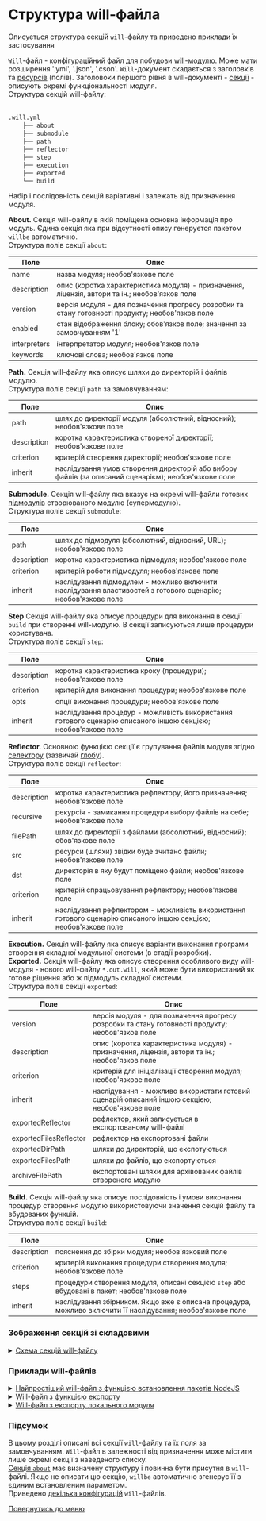 # Структура will-файла

Описується структура секцій `will`-файлу та приведено приклади їх застосування

`Will`-файл - конфігураційний файл для побудови [will-модулю](Concepts.ukr.md#module). Може мати розширення '.yml', '.json', '.cson'. `Will`-документ скадається з заголовків та [ресурсів](Concepts.ukr.md#resource) (полів). Заголовоки першого рівня в will-документі - [секції](Concepts.ukr.md#will-file-section) - описують окремі функціональності модуля.  
Структура секцій will-файлу:

```

.will.yml
    ├── about
    ├── submodule
    ├── path
    ├── reflector
    ├── step
    ├── execution
    ├── exported
    └── build

```
Набір і послідовність секцій варіативні і залежать від призначення модуля.

<a name="about"></a> **About.** Секція will-файлу в якій поміщена основна інформація про модуль. Єдина секція яка при відсутності опису генеруєтся пакетом `willbe` автоматично.     
Структура полів секції `about`:

| Поле           | Опис                                    |
|----------------|-----------------------------------------|
| name           | назва модуля; необов'язкове поле        |
| description    | опис (коротка характеристика модуля) - призначення, ліцензія, автори та ін.; необов'язков поле    |
| version        | версія модуля - для позначення прогресу розробки та стану готовності продукту; необов'язков поле  |
| enabled        | стан відображення блоку; обов'язков поле; значення за замовчуванням '1' |
| interpreters   | інтерпретатор модуля; необов'язков поле |
| keywords       | ключові слова; необов'язков поле        |  

<a name="path"></a> **Path.** Секція will-файлу яка описує шляхи до директорій і файлів модулю.  
Структура полів секції `path` за замовчуванням:  

| Поле           | Опис                                    |
|----------------|-----------------------------------------|
| path           | шлях до директорії модуля (абсолютний, відносний); необов'язкове поле |
| description    | коротка характеристика створеної директорії; необов'язкове поле     |
| criterion      | критерій створення директорії; необов'язкове поле                   |
| inherit        | наслідування умов створення директорій або вибору файлів (за описаний сценарієм); необов'язкове поле  |  

<a name="submodule"></a> **Submodule.** Секція will-файлу яка вказує на окремі will-файли готових [підмодулів](Concepts.ukr.md#submodule) створюваного модулю (супермодулю).  
Структура полів секції `submodule`:  

| Поле           | Опис                                   |
|----------------|----------------------------------------|
| path           | шлях до підмодуля (абсолютний, відносний, URL); необов'язкове поле |
| description    | коротка характеристика підмодуля; необов'язкове поле               |
| criterion      | критерій роботи підмодуля; необов'язкове поле                      |
| inherit        | наслідування підмодулем - можливо включити наслідування властивостей з готового сценарію; необов'язкове поле    |  

<a name="step"></a> **Step** Секція will-файлу яка описує процедури для виконання в секції `build` при створенні will-модулю. В секції записуються лише процедури користувача.  
Структура полів секції `step`:   

| Поле           | Опис                                   |
|----------------|----------------------------------------|
| description    | коротка характеристика кроку (процедури); необов'язкове поле       |
| criterion      | критерій для виконання процедури; необов'язкове поле               |
| opts           | опції виконання процедури; необов'язкове поле                      |
| inherit        | наслідування процедур - можливість використання готового сценарію описаного іншою секцією; необов'язкове поле    |

<a name="reflector"></a> **Reflector.** Основною функцією секції є групування файлів модуля згідно [селектору](Concepts.ukr.md#selector) (зазвичай [ґлобу](Concepts.ukr.md#selector-with-glob)).   
Структура полів секції `reflector`:  

| Поле           | Опис                                   |
|----------------|----------------------------------------|
| description    | коротка характеристика рефлектору, його призначення; необов'язкове поле  |
| recursive      | рекурсія - замикання процедури вибору файлів на себе; необов'язкове поле |
| filePath       | шлях до директорії з файлами (абсолютний, відносний); обов'язкове поле   |
| src            | ресурси (шляхи) звідки буде зчитано файли; необов'язкове поле            |
| dst            | директорія в яку будут поміщено файли; необов'язкове поле                |
| criterion      | критерій спрацьовування рефлектору; необов'язкове поле                   |
| inherit        | наслідування рефлектором - можливість використання готового сценарію описаного іншою секцією; необов'язкове поле    |

<a name="execution"></a> **Execution.** Секція will-файлу яка описує варіанти виконання програми створення складної модульної системи (в стадії розробки).  
<a name="exported"></a> **Exported.** Секція will-файлу яка описує створення особливого виду will-модуля - нового will-файлу `*.out.will`, який може бути використаний як готове рішення або ж підмодуль складної системи.  
Структура полів секції `exported`:  

| Поле                     | Опис                                   |
|--------------------------|----------------------------------------|
| version                  | версія модуля - для позначення прогресу розробки та стану готовності продукту; необов'язков поле |
| description              | опис (коротка характеристика модуля) - призначення, ліцензія, автори та ін.; необов'язков поле   |
| criterion                | критерій для ініціалізації створення модуля; необов'язкове поле                                  |
| inherit                  | наслідування - можливо використати готовий сценарій описаний іншою секцією; необов'язкове поле   |
| exportedReflector        | рефлектор, який записується в експортованому will-файлі      |
| exportedFilesReflector   | рефлектор на експортовані файли                              |  
| exportedDirPath          | шляхи до директорій, що експотуються                         |
| exportedFilesPath        | шляхи до файлів, що експортуються                            |
| archiveFilePath          | експортовані шляхи для архівованих файлів створеного модулю  |

<a name="build"></a> **Build.** Секція will-файлу яка описує послідовність і умови виконання процедур створення модулю використовуючи значення секцій файлу та вбудованих функцій.  
Структура полів секції `build`:  

| Поле          | Опис                                    |
|---------------|-----------------------------------------|
| description   | пояснення до збірки модуля; необов'язковий поле                          |  
| criterion     | критерій виконання процедури створення модуля; необов'язкове поле        |
| steps         | процедури створення модуля, описані секцією `step` або вбудовані в пакет; необов'язкове поле                |
| inherit       | наслідування збірником. Якщо вже є описана процедура, можливо включити її наслідування; необов'язкове поле  |  

### Зображення секцій зі складовими
<details>
  <summary><u>Схема секцій will-файлу</u></summary>
<p> </p>
<p>Секція 'path'</p>

![path.section.ukr](./Images/path.section.ukr.png)

<p> </p>
<p>Секція 'submodule'</p>

![submodule.section.ukr](./Images/submodule.section.ukr.png)

<p> </p>
<p>Секція 'reflector'</p>

![reflector.section.ukr](./Images/reflector.section.ukr.png)

</details>

### <a name="examples"></a> Приклади will-файлів

<details>
  <summary><u>Найпростіший will-файл з функцією встановлення пакетів NodeJS</u></summary>

```yaml

about :

  name : first
  description : "First module"
  version : 0.0.1

step :

  npm.install :
    currentPath : '.'
    shell : npm install

build :

  debug:
    criterion :
      default : 1
    steps :
      - npm.install
```

Детальніше в розділі [First will-file](First_will_file.md)
</details>

<details>
  <summary><u>Will-файл з функцією експорту</u></summary>

```yaml

About
  name : 'listing'
  description : 'Module for listing'
  version : '0.0.1'
  enabled : 1

Paths
  in : 'in'
  out : 'out'
  export : 'proto'

step::export.proto
  opts :
    tar : 0
    export : path::export
  inherit :
    export

build::export
  criterion :
    default : 1
    export : 1
  steps :
    export.proto
```
</details>


<details>
  <summary><u>Will-файл з експорту локального модуля</u></summary>

```yaml

about :

  name : semantic-ui
  version : 2.0.7

path :

  out : '.'
  export : '.'

step  :
  export.semantic :
      inherit : export
      tar : 0
      export : path::export

build :
  export :
      criterion :
          default : 1
          export : 1
      steps :
          - export.semantic  
```

</details>

### <a name="conclusion"></a> Підсумок
В цьому розділі описані всі секції `will`-файлу та їх поля за замовчуванням. `Will`-файл в залежності від призначення може містити лише окремі секції з наведеного списку.  
[Секція `about`](#about) має визначену структуру і повинна бути присутня в `will`-файлі. Якщо не описати цю секцію, `willbe` автоматично згенерує її з єдиним встановленим параметом.  
Приведено [декілька конфігурацій](#examples) `will`-файлів.

[Повернутись до меню](Topics.ukr.md)
